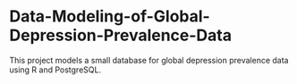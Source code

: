 # Data-Modeling-of-Global-Depression-Prevalence-Data
This project models a small database for global depression prevalence data using R and PostgreSQL.
